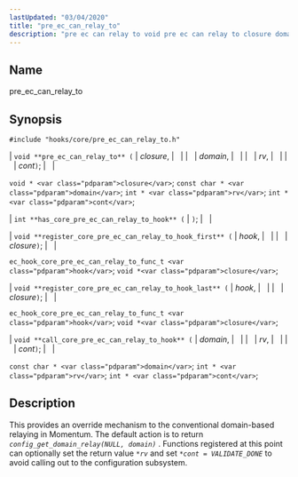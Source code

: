 ```yaml
---
lastUpdated: "03/04/2020"
title: "pre_ec_can_relay_to"
description: "pre ec can relay to void pre ec can relay to closure domain rv cont void closure const char domain int rv int cont int has core pre ec can relay to hook void register core pre ec can relay to hook first hook closure ec hook core pre ec..."
---
```


<a name="hooks.core.pre_ec_can_relay_to"></a> 
## Name

pre_ec_can_relay_to

## Synopsis

`#include "hooks/core/pre_ec_can_relay_to.h"`

| `void **pre_ec_can_relay_to** (` | <var class="pdparam">closure</var>, |   |
|   | <var class="pdparam">domain</var>, |   |
|   | <var class="pdparam">rv</var>, |   |
|   | <var class="pdparam">cont</var>`)`; |   |

`void * <var class="pdparam">closure</var>`;
`const char * <var class="pdparam">domain</var>`;
`int * <var class="pdparam">rv</var>`;
`int * <var class="pdparam">cont</var>`;

| `int **has_core_pre_ec_can_relay_to_hook** (` | `)`; |   |

| `void **register_core_pre_ec_can_relay_to_hook_first** (` | <var class="pdparam">hook</var>, |   |
|   | <var class="pdparam">closure</var>`)`; |   |

`ec_hook_core_pre_ec_can_relay_to_func_t <var class="pdparam">hook</var>`;
`void *<var class="pdparam">closure</var>`;

| `void **register_core_pre_ec_can_relay_to_hook_last** (` | <var class="pdparam">hook</var>, |   |
|   | <var class="pdparam">closure</var>`)`; |   |

`ec_hook_core_pre_ec_can_relay_to_func_t <var class="pdparam">hook</var>`;
`void *<var class="pdparam">closure</var>`;

| `void **call_core_pre_ec_can_relay_to_hook** (` | <var class="pdparam">domain</var>, |   |
|   | <var class="pdparam">rv</var>, |   |
|   | <var class="pdparam">cont</var>`)`; |   |

`const char * <var class="pdparam">domain</var>`;
`int * <var class="pdparam">rv</var>`;
`int * <var class="pdparam">cont</var>`;<a name="idp32714016"></a> 
## Description

This provides an override mechanism to the conventional domain-based relaying in Momentum. The default action is to return *`config_get_domain_relay(NULL, domain)`*         . Functions registered at this point can optionally set the return value *`*rv`* and set *`*cont = VALIDATE_DONE`*                  to avoid calling out to the configuration subsystem.